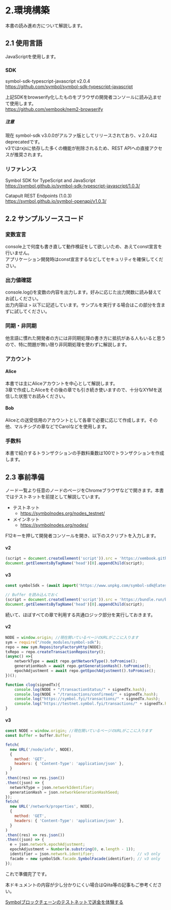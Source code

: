 # 2.環境構築

本書の読み進め方について解説します。

## 2.1 使用言語

JavaScriptを使用します。

### SDK
symbol-sdk-typescript-javascript v2.0.4  
https://github.com/symbol/symbol-sdk-typescript-javascript

上記SDKをbrowserify化したものをブラウザの開発者コンソールに読み込ませて使用します。  
https://github.com/xembook/nem2-browserify

##### 注意
現在 symbol-sdk v3.0.0がアルファ版としてリリースされており、v 2.0.4はdeprecatedです。  
v3ではrxjsに依存した多くの機能が削除されるため、REST APIへの直接アクセスが推奨されます。  
 
### リファレンス
Symbol SDK for TypeScript and JavaScript  
https://symbol.github.io/symbol-sdk-typescript-javascript/1.0.3/

Catapult REST Endpoints (1.0.3)  
https://symbol.github.io/symbol-openapi/v1.0.3/

## 2.2 サンプルソースコード

### 変数宣言
console上で何度も書き直して動作検証をして欲しいため、あえてconst宣言を行いません。  
アプリケーション開発時はconst宣言するなどしてセキュリティを確保してください。

### 出力値確認
console.log()を変数の内容を出力します。好みに応じた出力関数に読み替えてお試しください。  
出力内容は `>` 以下に記述しています。サンプルを実行する場合はこの部分を含まずに試してください。

### 同期・非同期
他言語に慣れた開発者の方には非同期処理の書き方に抵抗がある人もいると思うので、特に問題が無い限り非同期処理を使わずに解説します。


### アカウント
#### Alice
本書では主にAliceアカウントを中心として解説します。  
3章で作成したAliceをその後の章でも引き続き使いますので、十分なXYMを送信した状態でお読みください。

#### Bob
Aliceとの送受信用のアカウントとして各章で必要に応じて作成します。その他、マルチシグの章などでCarolなどを使用します。

### 手数料
本書で紹介するトランザクションの手数料乗数は100でトランザクションを作成します。


## 2.3 事前準備
ノード一覧より任意のノードのページをChromeブラウザなどで開きます。本書ではテストネットを前提として解説しています。

- テストネット
    - https://symbolnodes.org/nodes_testnet/
- メインネット
    - https://symbolnodes.org/nodes/

F12キーを押して開発者コンソールを開き、以下のスクリプトを入力します。

#### v2

```js
(script = document.createElement('script')).src = 'https://xembook.github.io/nem2-browserify/symbol-sdk-pack-2.0.4.js';
document.getElementsByTagName('head')[0].appendChild(script);
```

#### v3

```js
const symbolSdk = (await import('https://www.unpkg.com/symbol-sdk@latest/dist/bundle.web.js')).default;

// Buffer を読み込んでおく
(script = document.createElement('script')).src = 'https://bundle.run/buffer@6.0.3';
document.getElementsByTagName('head')[0].appendChild(script);
```

続いて、ほぼすべての章で利用する共通ロジック部分を実行しておきます。

#### v2

```js
NODE = window.origin; //現在開いているページのURLがここに入ります
sym = require("/node_modules/symbol-sdk");
repo = new sym.RepositoryFactoryHttp(NODE);
txRepo = repo.createTransactionRepository();
(async() =>{
    networkType = await repo.getNetworkType().toPromise();
    generationHash = await repo.getGenerationHash().toPromise();
    epochAdjustment = await repo.getEpochAdjustment().toPromise();
})();

function clog(signedTx){
    console.log(NODE + "/transactionStatus/" + signedTx.hash);
    console.log(NODE + "/transactions/confirmed/" + signedTx.hash);
    console.log("https://symbol.fyi/transactions/" + signedTx.hash);
    console.log("https://testnet.symbol.fyi/transactions/" + signedTx.hash);
}
```

#### v3

```js
const NODE = window.origin; //現在開いているページのURLがここに入ります
const Buffer = buffer.Buffer;

fetch(
  new URL('/node/info', NODE),
  {
    method: 'GET',
    headers: { 'Content-Type': 'application/json' },
  }
)
.then((res) => res.json())
.then((json) => {
  networkType = json.networkIdentifier;
  generationHash = json.networkGenerationHashSeed;
});
fetch(
  new URL('/network/properties', NODE),
  {
    method: 'GET',
    headers: { 'Content-Type': 'application/json' },
  }
)
.then((res) => res.json())
.then((json) => {
  e = json.network.epochAdjustment;
  epochAdjustment = Number(e.substring(0, e.length - 1));
  identifier = json.network.identifier;                   // v3 only
  facade = new symbolSdk.facade.SymbolFacade(identifier); // v3 only
});
```

これで準備完了です。  

本ドキュメントの内容が少し分かりにくい場合はQiita等の記事もご参考ください。

[Symbolブロックチェーンのテストネットで送金を体験する](https://qiita.com/nem_takanobu/items/e2b1f0aafe7a2df0fe1b)
